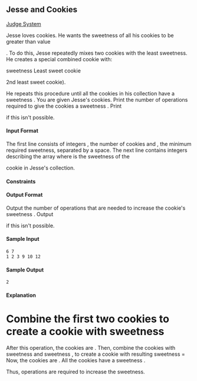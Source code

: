 ## Jesse and Cookies

[Judge System](https://www.hackerrank.com/challenges/jesse-and-cookies/problem)

Jesse loves cookies. He wants the sweetness of all his cookies to be greater than value

. To do this, Jesse repeatedly mixes two cookies with the least sweetness. He creates a special combined cookie with:

sweetness
Least sweet cookie

2nd least sweet cookie).

He repeats this procedure until all the cookies in his collection have a sweetness
.
You are given Jesse's cookies. Print the number of operations required to give the cookies a sweetness . Print

if this isn't possible.

#### Input Format

The first line consists of integers
, the number of cookies and , the minimum required sweetness, separated by a space.
The next line contains integers describing the array where is the sweetness of the

cookie in Jesse's collection.

#### Constraints



#### Output Format

Output the number of operations that are needed to increase the cookie's sweetness
.
Output

if this isn't possible.

#### Sample Input
```
6 7
1 2 3 9 10 12
```
#### Sample Output
```
2
```
#### Explanation

Combine the first two cookies to create a cookie with sweetness
=
After this operation, the cookies are .
Then, combine the cookies with sweetness and sweetness , to create a cookie with resulting sweetness =
Now, the cookies are .
All the cookies have a sweetness .

Thus, operations are required to increase the sweetness.
